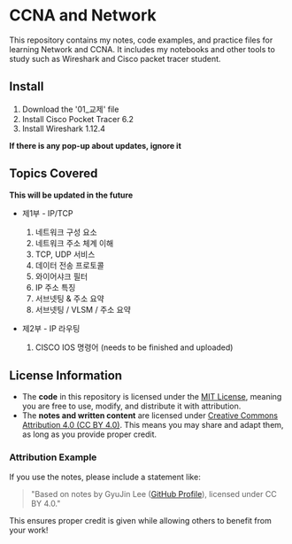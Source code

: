 # CCNA and Network
This repository contains my notes, code examples, and practice files for learning Network and CCNA. It includes my notebooks and other tools to study such as Wireshark and Cisco packet tracer student.

## Install
1. Download the '01_교제' file
2. Install Cisco Pocket Tracer 6.2 
3. Install Wireshark 1.12.4 

**If there is any pop-up about updates, ignore it**


## Topics Covered
**This will be updated in the future**
- 제1부 - IP/TCP 
  1. 네트워크 구성 요소
  2. 네트워크 주소 체계 이해
  3. TCP, UDP 서비스
  4. 데이터 전송 프로토콜
  5. 와이어샤크 필터
  6. IP 주소 특징
  7. 서브넷팅 & 주소 요약
  8. 서브넷팅 / VLSM / 주소 요약
 
- 제2부 - IP 라우팅 
  1. CISCO IOS 명령어 (needs to be finished and uploaded)

## License Information

- The **code** in this repository is licensed under the [MIT License](LICENSE), meaning you are free to use, modify, and distribute it with attribution.
- The **notes and written content** are licensed under [Creative Commons Attribution 4.0 (CC BY 4.0)](https://creativecommons.org/licenses/by/4.0/). This means you may share and adapt them, as long as you provide proper credit.

### Attribution Example
If you use the notes, please include a statement like:
> "Based on notes by GyuJin Lee ([GitHub Profile](https://github.com/JinLeeGG)), licensed under CC BY 4.0."

This ensures proper credit is given while allowing others to benefit from your work!
